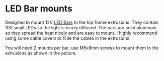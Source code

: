 # LED Bar mounts

Designed to mount 12V [LED Bars](https://www.aliexpress.com/item/2pcs-Lot-10W-COB-LED-Strip-Lights-Bulb-Lamp-White-Warm-White-12-14V-1000LM-for/32817091759.html)
to the top frame extrusions. They contain 100 small LEDs so the light is nicely diffused.
The bars are solid aluminum so they spread the heat nicely and are easy to mount.
I highly recommend using some cable covers to hide the cables in the extrusions.

You will need 2 mounts per bar, use M5x8mm screws to mount them to the extrusions as shown in the picture.
